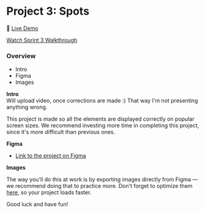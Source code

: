 # Project 3: Spots

🔗 [Live Demo](https://antoniomonte888.github.io/se_project_spots/)

[Watch Sprint 3 Walkthrough](./Sprint3.mov)


### Overview

- Intro
- Figma
- Images

**Intro**  
Will upload video, once corrections are made :)
That way I'm not presenting anything wrong.

This project is made so all the elements are displayed correctly on popular screen sizes. We recommend investing more time in completing this project, since it's more difficult than previous ones.

**Figma**

- [Link to the project on Figma](https://www.figma.com/file/BBNm2bC3lj8QQMHlnqRsga/Sprint-3-Project-%E2%80%94-Spots?type=design&node-id=2%3A60&mode=design&t=afgNFybdorZO6cQo-1)

**Images**

The way you'll do this at work is by exporting images directly from Figma — we recommend doing that to practice more. Don't forget to optimize them [here](https://tinypng.com/), so your project loads faster.

Good luck and have fun!
